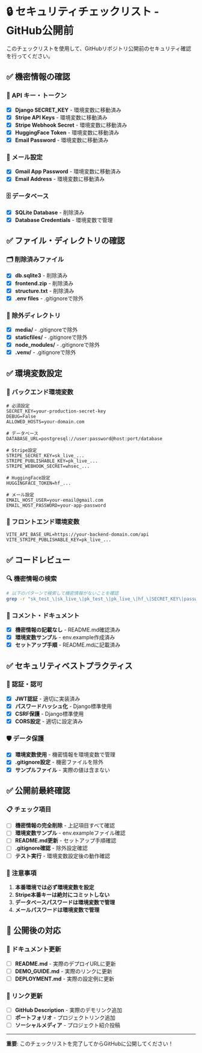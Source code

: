 # 🔒 セキュリティチェックリスト - GitHub公開前

このチェックリストを使用して、GitHubリポジトリ公開前のセキュリティ確認を行ってください。

## ✅ 機密情報の確認

### 🔑 API キー・トークン
- [x] **Django SECRET_KEY** - 環境変数に移動済み
- [x] **Stripe API Keys** - 環境変数に移動済み
- [x] **Stripe Webhook Secret** - 環境変数に移動済み
- [x] **HuggingFace Token** - 環境変数に移動済み
- [x] **Email Password** - 環境変数に移動済み

### 📧 メール設定
- [x] **Gmail App Password** - 環境変数に移動済み
- [x] **Email Address** - 環境変数に移動済み

### 🗄️ データベース
- [x] **SQLite Database** - 削除済み
- [x] **Database Credentials** - 環境変数で管理

## ✅ ファイル・ディレクトリの確認

### 🗂️ 削除済みファイル
- [x] **db.sqlite3** - 削除済み
- [x] **frontend.zip** - 削除済み
- [x] **structure.txt** - 削除済み
- [x] **.env files** - .gitignoreで除外

### 📁 除外ディレクトリ
- [x] **media/** - .gitignoreで除外
- [x] **staticfiles/** - .gitignoreで除外
- [x] **node_modules/** - .gitignoreで除外
- [x] **.venv/** - .gitignoreで除外

## ✅ 環境変数設定

### 🔧 バックエンド環境変数
```env
# 必須設定
SECRET_KEY=your-production-secret-key
DEBUG=False
ALLOWED_HOSTS=your-domain.com

# データベース
DATABASE_URL=postgresql://user:password@host:port/database

# Stripe設定
STRIPE_SECRET_KEY=sk_live_...
STRIPE_PUBLISHABLE_KEY=pk_live_...
STRIPE_WEBHOOK_SECRET=whsec_...

# HuggingFace設定
HUGGINGFACE_TOKEN=hf_...

# メール設定
EMAIL_HOST_USER=your-email@gmail.com
EMAIL_HOST_PASSWORD=your-app-password
```

### 🔧 フロントエンド環境変数
```env
VITE_API_BASE_URL=https://your-backend-domain.com/api
VITE_STRIPE_PUBLISHABLE_KEY=pk_live_...
```

## ✅ コードレビュー

### 🔍 機密情報の検索
```bash
# 以下のパターンで検索して機密情報がないことを確認
grep -r "sk_test_\|sk_live_\|pk_test_\|pk_live_\|hf_\|SECRET_KEY\|password\|token" .
```

### 📝 コメント・ドキュメント
- [x] **機密情報の記載なし** - README.md確認済み
- [x] **環境変数サンプル** - env.example作成済み
- [x] **セットアップ手順** - README.mdに記載済み

## ✅ セキュリティベストプラクティス

### 🔐 認証・認可
- [x] **JWT認証** - 適切に実装済み
- [x] **パスワードハッシュ化** - Django標準使用
- [x] **CSRF保護** - Django標準使用
- [x] **CORS設定** - 適切に設定済み

### 🛡️ データ保護
- [x] **環境変数使用** - 機密情報を環境変数で管理
- [x] **.gitignore設定** - 機密ファイルを除外
- [x] **サンプルファイル** - 実際の値は含まない

## ✅ 公開前最終確認

### 📋 チェック項目
- [ ] **機密情報の完全削除** - 上記項目すべて確認
- [ ] **環境変数サンプル** - env.exampleファイル確認
- [ ] **README.md更新** - セットアップ手順確認
- [ ] **.gitignore確認** - 除外設定確認
- [ ] **テスト実行** - 環境変数設定後の動作確認

### 🚨 注意事項
1. **本番環境では必ず環境変数を設定**
2. **Stripe本番キーは絶対にコミットしない**
3. **データベースパスワードは環境変数で管理**
4. **メールパスワードは環境変数で管理**

## 🔄 公開後の対応

### 📝 ドキュメント更新
- [ ] **README.md** - 実際のデプロイURLに更新
- [ ] **DEMO_GUIDE.md** - 実際のリンクに更新
- [ ] **DEPLOYMENT.md** - 実際の設定例に更新

### 🔗 リンク更新
- [ ] **GitHub Description** - 実際のデモリンク追加
- [ ] **ポートフォリオ** - プロジェクトリンク追加
- [ ] **ソーシャルメディア** - プロジェクト紹介投稿

---

**重要**: このチェックリストを完了してからGitHubに公開してください！ 